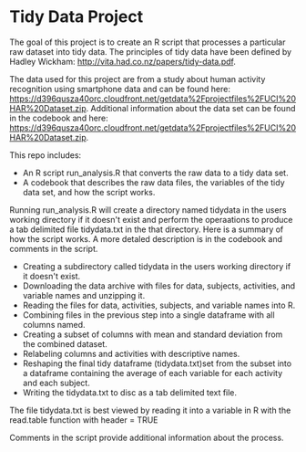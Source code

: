 Tidy Data Project
========
The goal of this project is to create an R script that processes a particular raw dataset into tidy data.  The principles of tidy data have been defined by Hadley Wickham: http://vita.had.co.nz/papers/tidy-data.pdf.

The data used for this project are from a study about human activity recognition using smartphone data and can be found here: https://d396qusza40orc.cloudfront.net/getdata%2Fprojectfiles%2FUCI%20HAR%20Dataset.zip.  Additional information about the data set can be found in the codebook and here: https://d396qusza40orc.cloudfront.net/getdata%2Fprojectfiles%2FUCI%20HAR%20Dataset.zip.

This repo includes:

* An R script run_analysis.R that converts the raw data to a tidy data set.
* A codebook that describes the raw data files, the variables of the tidy data set, and how the script works.

Running run_analysis.R will create a directory named tidydata in the users working directory if it doesn't exist and perform the operaations to produce a tab delimited file tidydata.txt in the that directory.  Here is a summary of how the script works.  A more detaled description is in the codebook and comments in the script.

* Creating a subdirectory called tidydata in the users working directory if it doesn't exist.
* Downloading the data archive with files for data, subjects, activities, and variable names and unzipping it.
* Reading the files for data, activities, subjects, and variable names into R.
* Combining files in the previous step into a single dataframe with all columns named.
* Creating a subset of columns with mean and standard deviation from the combined dataset.
* Relabeling columns and activities with descriptive names.
* Reshaping the final tidy dataframe (tidydata.txt)set from the subset into a dataframe containing the average of each variable for each activity and each subject.
* Writing the tidydata.txt to disc as a tab delimited text file.

The file tidydata.txt is best viewed by reading it into a variable in R with the read.table function with header = TRUE 

Comments in the script provide additional information about the process.

